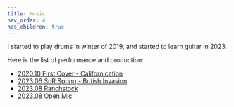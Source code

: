 ```yaml
---
title: Music
nav_order: 4
has_children: true
---
```


I started to play drums in winter of 2019, and started to learn guitar in 2023. 

Here is the list of performance and production:
- [2020.10 First Cover - Californication](https://www.youtube.com/watch?v=AH89820FnbA)
- [2023.06 SoR Spring - British Invasion](https://www.youtube.com/playlist?list=PLaWIuNBfK2_rigL00Noehoyb-4B69VnJu)
- [2023.08 Ranchstock](https://youtu.be/cmTgMr1Tl48)
- [2023.08 Open Mic](https://www.youtube.com/watch?v=o5-WPzx4w7k)
